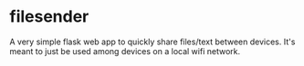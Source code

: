 # filesender

A very simple flask web app to quickly share files/text between devices. It's meant to just be used among devices on a local wifi network.
